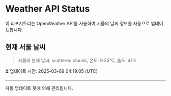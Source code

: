 
# Weather API Status

이 리포지토리는 OpenWeather API를 사용하여 서울의 날씨 정보를 자동으로 업데이트합니다.

## 현재 서울 날씨
> 서울의 현재 날씨: scattered clouds, 온도: 9.35°C, 습도: 41%

⏳ 업데이트 시간: 2025-03-09 04:19:05 (UTC)

---
자동 업데이트 봇에 의해 관리됩니다.
